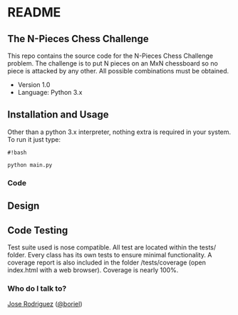 # README #

## The N-Pieces Chess Challenge ##

This repo contains the source code for the N-Pieces Chess Challenge problem.
The challenge is to put N pieces on an MxN chessboard so no piece is attacked by any other.
All possible combinations must be obtained.

* Version 1.0
* Language: Python 3.x

## Installation and Usage ##

Other than a python 3.x interpreter, nothing extra is required in your system.
To run it just type:

```
#!bash

python main.py 
```



### Code ###

## Design ##


## Code Testing ##

Test suite used is nose compatible. All test are located within the tests/ folder.
Every class has its own tests to ensure minimal functionality.
A coverage report is also included in the folder /tests/coverage (open index.html with a 
web browser). Coverage is nearly 100%.

### Who do I talk to? ###
[Jose Rodriguez](http://boriel.com) ([@boriel](http://www.twitter.com/boriel))
